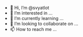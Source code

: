 - 👋 Hi, I’m @svyatlot
- 👀 I’m interested in ...
- 🌱 I’m currently learning ...
- 💞️ I’m looking to collaborate on ...
- 📫 How to reach me ...

<!---
svyatlot/svyatlot is a ✨ special ✨ repository because its `README.md` (this file) appears on your GitHub profile.
You can click the Preview link to take a look at your changes.
--->

